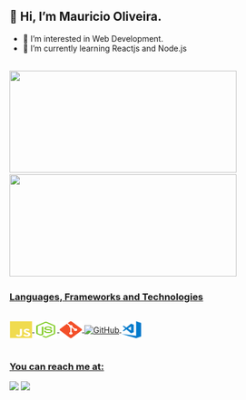 ## 👋 Hi, I’m Mauricio Oliveira.
- 👀 I’m interested in Web Development.
- 🌱 I’m currently learning Reactjs and Node.js
<br></br>
<div display='flex'>
  <a href="https://github.com/MP-oliveira">
  <img width='400em' height="180em" src="https://github-readme-stats.vercel.app/api?username=MP-oliveira&show_icons=true&theme=dark&include_all_commits=true&count_private=true"/>
  <img margin-left='60em' width='400em' height="180em" src="https://github-readme-stats.vercel.app/api/top-langs/?username=MP-oliveira&layout=compact&langs_count=10&theme=dark"/>
<div>
  
### Languages, Frameworks and Technologies
<div style="display: inline_block"><br>
  <img align="center" alt="Js" height="30" width="40" src="https://raw.githubusercontent.com/devicons/devicon/master/icons/javascript/javascript-plain.svg">
  <img align="center" alt="Node" height="30" width="40" src="https://raw.githubusercontent.com/devicons/devicon/master/icons/nodejs/nodejs-original.svg">
  <img align="center" alt="Git" height="30" width="40" src="https://raw.githubusercontent.com/devicons/devicon/master/icons/git/git-original.svg">
  <img align="center" alt="GitHub" height="30" width="40" src="https://github.githubassets.com/images/modules/logos_page/GitHub-Mark.png">
  <img align="center" alt="VSCode" height="30" width="35" src="https://raw.githubusercontent.com/github/explore/80688e429a7d4ef2fca1e82350fe8e3517d3494d/topics/visual-studio-code/visual-studio-code.png">
</div>
<br>

### You can reach me at:
  <div>
  <a href="https://www.linkedin.com/in/mauricio-oliveira76/" target="_blank"><img src="https://img.shields.io/badge/-LinkedIn-%230077B5?style=for-the-badge&logo=linkedin&logoColor=white" target="_blank"></a>
  <a href="https://www.instagram.com/oliveira.mp/ target="_blank"><img src="https://img.shields.io/badge/-Instagram-%23E4405F?style=for-the-badge&logo=instagram&logoColor=white" target="_blank"></a>
</div>
<!---
https://github.com/MP-oliveira is a ✨ special ✨ repository because its `README.md` (this file) appears on your GitHub profile.
You can click the Preview link to take a look at your changes.
--->
